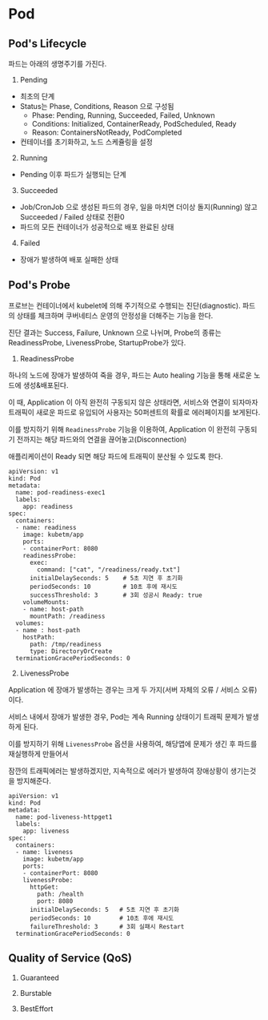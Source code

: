 # Pod

## Pod's Lifecycle

파드는 아래의 생명주기를 가진다.

1. Pending

- 최초의 단계
- Status는 Phase, Conditions, Reason 으로 구성됨
  - Phase: Pending, Running, Succeeded, Failed, Unknown
  - Conditions: Initialized, ContainerReady, PodScheduled, Ready
  - Reason: ContainersNotReady, PodCompleted
- 컨테이너를 초기화하고, 노드 스케쥴링을 설정

2. Running

- Pending 이후 파드가 실행되는 단계

3. Succeeded

- Job/CronJob 으로 생성된 파드의 경우, 일을 마치면 더이상 돌지(Running) 않고 Succeeded / Failed 상태로 전환0
- 파드의 모든 컨테이너가 성공적으로 배포 완료된 상태

4. Failed

- 장애가 발생하여 배포 실패한 상태

## Pod's Probe

프로브는 컨테이너에서 kubelet에 의해 주기적으로 수행되는 진단(diagnostic). 파드의 상태를 체크하며 쿠버네티스 운영의 안정성을 더해주는 기능을 한다.

진단 결과는 Success, Failure, Unknown 으로 나뉘며, Probe의 종류는 ReadinessProbe, LivenessProbe, StartupProbe가 있다.

1. ReadinessProbe

하나의 노드에 장애가 발생하여 죽을 경우, 파드는 Auto healing 기능을 통해 새로운 노드에 생성&배포된다.

이 때, Application 이 아직 완전히 구동되지 않은 상태라면, 서비스와 연결이 되자마자 트래픽이 새로운 파드로 유입되어 사용자는 50퍼센트의 확률로 에러페이지를 보게된다.

이를 방지하기 위해 `ReadinessProbe` 기능을 이용하여, Application 이 완전히 구동되기 전까지는 해당 파드와의 연결을 끊어놓고(Disconnection)

애플리케이션이 Ready 되면 해당 파드에 트래픽이 분산될 수 있도록 한다.

```
apiVersion: v1
kind: Pod
metadata:
  name: pod-readiness-exec1
  labels:
    app: readiness
spec:
  containers:
  - name: readiness
    image: kubetm/app
    ports:
    - containerPort: 8080
    readinessProbe:
      exec:
        command: ["cat", "/readiness/ready.txt"]
      initialDelaySeconds: 5    # 5초 지연 후 초기화
      periodSeconds: 10         # 10초 후에 재시도
      successThreshold: 3       # 3회 성공시 Ready: true
    volumeMounts:
    - name: host-path
      mountPath: /readiness
  volumes:
  - name : host-path
    hostPath:
      path: /tmp/readiness
      type: DirectoryOrCreate
  terminationGracePeriodSeconds: 0
```

2. LivenessProbe

Application 에 장애가 발생하는 경우는 크게 두 가지(서버 자체의 오류 / 서비스 오류)이다.

서비스 내에서 장애가 발생한 경우, Pod는 계속 Running 상태이기 트래픽 문제가 발생하게 된다.

이를 방지하기 위해 `LivenessProbe` 옵션을 사용하여, 해당앱에 문제가 생긴 후 파드를 재실행하게 만들어서

잠깐의 트래픽에러는 발생하겠지만, 지속적으로 에러가 발생하여 장애상황이 생기는것을 방지해준다.

```
apiVersion: v1
kind: Pod
metadata:
  name: pod-liveness-httpget1
  labels:
    app: liveness
spec:
  containers:
  - name: liveness
    image: kubetm/app
    ports:
    - containerPort: 8080
    livenessProbe:
      httpGet:
        path: /health
        port: 8080
      initialDelaySeconds: 5   # 5초 지연 후 초기화
      periodSeconds: 10        # 10초 후에 재시도
      failureThreshold: 3      # 3회 실패시 Restart
  terminationGracePeriodSeconds: 0
```

## Quality of Service (QoS)

1. Guaranteed

2. Burstable

3. BestEffort
